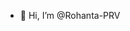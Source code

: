 - 👋 Hi, I’m @Rohanta-PRV

<!---
Rohanta-PRV/Rohanta-PRV is a ✨ special ✨ repository because its `README.md` (this file) appears on your GitHub profile.
You can click the Preview link to take a look at your changes.
--->
